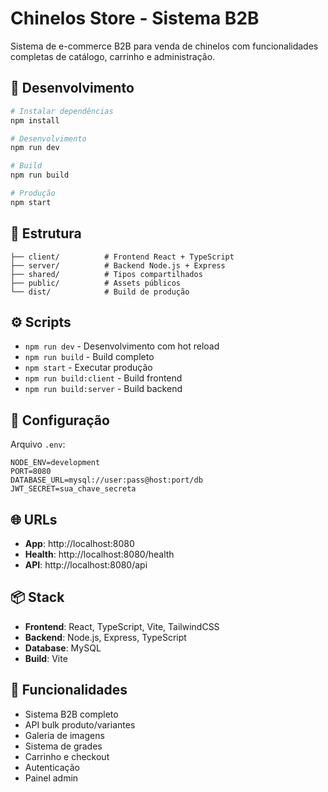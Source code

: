 # Chinelos Store - Sistema B2B

Sistema de e-commerce B2B para venda de chinelos com funcionalidades completas de catálogo, carrinho e administração.

## 🚀 Desenvolvimento

```bash
# Instalar dependências
npm install

# Desenvolvimento
npm run dev

# Build
npm run build

# Produção
npm start
```

## 📁 Estrutura

```
├── client/          # Frontend React + TypeScript
├── server/          # Backend Node.js + Express  
├── shared/          # Tipos compartilhados
├── public/          # Assets públicos
└── dist/            # Build de produção
```

## ⚙️ Scripts

- `npm run dev` - Desenvolvimento com hot reload
- `npm run build` - Build completo
- `npm start` - Executar produção
- `npm run build:client` - Build frontend
- `npm run build:server` - Build backend

## 🔧 Configuração

Arquivo `.env`:

```env
NODE_ENV=development
PORT=8080
DATABASE_URL=mysql://user:pass@host:port/db
JWT_SECRET=sua_chave_secreta
```

## 🌐 URLs

- **App**: http://localhost:8080
- **Health**: http://localhost:8080/health
- **API**: http://localhost:8080/api

## 📦 Stack

- **Frontend**: React, TypeScript, Vite, TailwindCSS
- **Backend**: Node.js, Express, TypeScript
- **Database**: MySQL
- **Build**: Vite

## 🎯 Funcionalidades

- Sistema B2B completo
- API bulk produto/variantes
- Galeria de imagens
- Sistema de grades
- Carrinho e checkout
- Autenticação
- Painel admin
